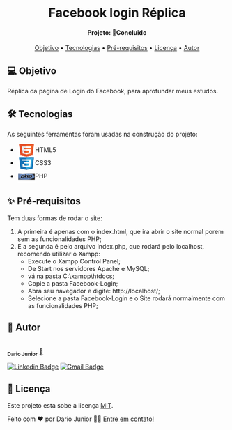 <h1 align="center">
    Facebook login Réplica
</h1>
<h4 align="center"> 
Projeto: 🚀Concluido
</h4>
<p align="center">
 <a href="#-objetivo">Objetivo</a> •
 <a href="#-tecnologias">Tecnologias</a> •  
 <a href="#-Pré-equisitos">Pré-requisitos</a> • 
 <a href="#-licenca">Licença</a> • 
 <a href="#-autor">Autor</a>
</p>

## 💻 Objetivo
 
 Réplica da página de Login do Facebook, para aprofundar meus estudos.


## 🛠 Tecnologias

As seguintes ferramentas foram usadas na construção do projeto:

- <img align="center" alt="Dario-HTML" height="30" width="40" src="https://raw.githubusercontent.com/devicons/devicon/master/icons/html5/html5-original.svg">HTML5
- <img align="center" alt="Dario-CSS" height="30" width="40" src="https://raw.githubusercontent.com/devicons/devicon/master/icons/css3/css3-original.svg">CSS3
- <img align="center" alt="Dario-PHP" height="30" width="40" src="https://raw.githubusercontent.com/devicons/devicon/master/icons/php/php-original.svg">PHP

## ✨ Pré-requisitos

Tem duas formas de rodar o site:
1. A primeira é apenas com o index.html, que ira abrir o site normal porem sem as funcionalidades PHP;
2. E a segunda é pelo arquivo index.php, que rodará pelo localhost, recomendo utilizar o Xampp:
     - Execute o Xampp Control Panel;
     - De Start nos servidores Apache e MySQL;
     - vá na pasta C:\xampp\htdocs;
     - Copie a pasta Facebook-Login;
     - Abra seu navegador e digite: http://localhost/;
     - Selecione a pasta Facebook-Login e o Site rodará normalmente com as funcionalidades PHP;

## 🦸 Autor

<a href="https://dariojunior.netlify.app/">
 <img style="border-radius: 50%;" src="https://avatars.githubusercontent.com/u/62716267?v=4" width="100px;" alt=""/>
 <br />
 <sub><b>Dario Junior</b></sub></a> <a href="https://dariojunior.netlify.app/">🚀</a>
 <br />

[![Linkedin Badge](https://img.shields.io/badge/-Dario-blue?style=flat-square&logo=Linkedin&logoColor=white&link=https://www.linkedin.com/in/dariocode/)](https://www.linkedin.com/in/dariocode/) 
[![Gmail Badge](https://img.shields.io/badge/-darioarjr321@gmail.com-c14438?style=flat-square&logo=Gmail&logoColor=white&link=mailto:darioarjr321@gmail.com)](mailto:darioarjr321@gmail.com)


## 📝 Licença

Este projeto esta sobe a licença [MIT](./LICENSE).

Feito com ❤️ por Dario Junior 👋🏽 [Entre em contato!](https://www.linkedin.com/in/dariocode/)
